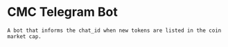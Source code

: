 # CMC Telegram Bot
    A bot that informs the chat_id when new tokens are listed in the coin market cap.